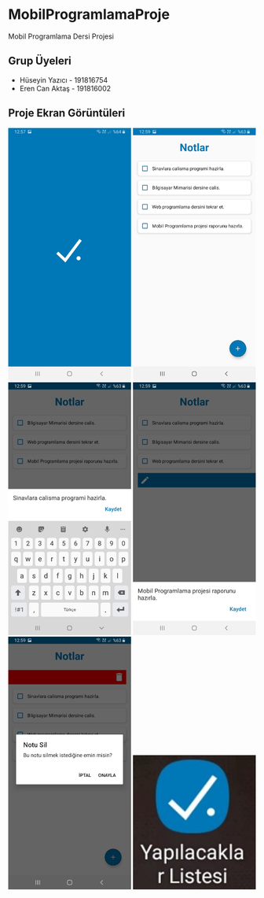 # MobilProgramlamaProje
Mobil Programlama Dersi Projesi

## Grup Üyeleri
- Hüseyin Yazıcı - 191816754
- Eren Can Aktaş - 191816002

## Proje Ekran Görüntüleri

<img width="250" src="images/2.jpg"><img/>
<img width="250" src="images/3.jpg"><img/>
<img width="250" src="images/4.jpg"><img/>
<img width="250" src="images/5.jpg"><img/>
<img width="250" src="images/6.jpg"><img/>
<img width="250" src="images/1.JPG"><img/>
